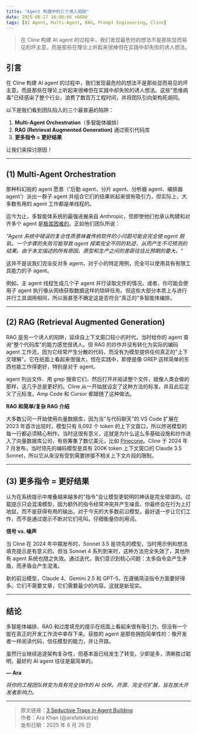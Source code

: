 ```yaml
---
title: "Agent 构建中的三个诱人陷阱"
date: 2025-08-27 10:00:00 +0800
tags: [AI Agent, Multi-Agent, RAG, Prompt Engineering, Cline]
---
```


> 在 Cline 构建 AI agent 的过程中，我们发现最危险的想法不是那些显而易见的坏主意，而是那些在理论上听起来很棒但在实践中却失败的诱人想法。

## 引言

在 Cline 构建 AI agent 的过程中，我们发现最危险的想法不是那些显而易见的坏主意，而是那些在理论上听起来很棒但在实践中却失败的诱人想法。这些"思维病毒"已经感染了整个行业，浪费了数百万工程时间，并将团队引向架构死胡同。

以下是我们看到团队陷入的三个最普遍的陷阱：

1. **Multi-Agent Orchestration**（多智能体编排）
2. **RAG (Retrieval Augmented Generation)** 通过索引代码库
3. **更多指令 = 更好结果**

让我们来探讨原因！

---

## (1) Multi-Agent Orchestration

那种科幻般的 agent 愿景（'后勤 agent、分片 agent、分析器 agent、编排器 agent'）派出一群子 agent 并组合它们的结果听起来很有吸引力，但实际上，大多数有用的 agent 工作都是单线程的。

迄今为止，多智能体系统的最强进展来自 Anthropic，但即使他们也承认构建和对齐多个 agent 是[极其困难的](https://www.anthropic.com/engineering/multi-agent-research-system)。正如他们团队所说：

_"Agent 系统中错误的复合性质意味着传统软件的小问题可能会完全使 agent 脱轨。一个步骤的失败可能导致 agent 探索完全不同的轨迹，从而产生不可预测的结果。由于本文描述的所有原因，原型和生产之间的差距往往比预期的要大。"_

这并不是说我们完全反对多 agent，对于小的特定用例，完全可以使用具有有限工具能力的子 agent。

例如，主 agent 线程生成几个子 agent 并行读取文件的情况。或者，你可能会使用子 agent 执行像从网络获取数据这样的琐碎任务。但这些大部分本质上与进行并行工具调用相同，所以我甚至不确定这是否符合"真正的"多智能体编排。

---

## (2) RAG (Retrieval Augmented Generation)

RAG 是另一个诱人的陷阱，延续自上下文窗口较小的时代，当时给你的 agent 查询"整个代码库"的能力感觉很诱人。但 RAG 的炒作并没有转化为实际的编码 agent 工作流，因为它经常产生分散的代码，而没有为模型提供任何真正的"上下文理解"。它在纸面上看起来很强大，但在实践中，即使是像 GREP 这样简单的东西也能工作得更好，特别是对于 agent。

agent 列出文件、用 grep 搜索它们，然后打开并阅读整个文件，就像人类会做的那样，这几乎总是更好的。Cline 从一开始就设定了这种方法的标准，并且此后定义了元标准，Amp Code 和 Cursor 都跟随了这种做法。

**RAG 和简单/复杂 RAG 介绍**

大多数公司一开始使用向量数据库，因为当"与代码聊天"的 VS Code 扩展在 2023 年首次出现时，模型只有 8,092 个 token 的上下文窗口，所以挤进模型的每一行都必须精心制作。当时这很有意义，这就是为什么这么多基础设施和炒作进入了向量数据库公司，有些筹集了数亿美元，比如 [Pinecone](https://www.pinecone.io/)。Cline 于 2024 年 7 月发布，当时领先的编码模型是具有 200K token 上下文窗口的 Claude 3.5 Sonnet，所以它从来没有受到需要拼接不相关上下文片段的限制。

---

## (3) 更多指令 = 更好结果

认为在系统提示中堆叠越来越多的"指令"会让模型更聪明的神话是完全错误的。过载提示只会混淆模型，因为额外的指令经常冲突并产生噪音。你最终会在行为上打地鼠，而不是获得有用的输出。对于今天的大多数前沿模型，最好退一步让它们工作，而不是通过提示不断对它们吼叫。仔细衡量你的用词。

**信号 vs. 噪声**

当 Cline 在 2024 年中期发布时，Sonnet 3.5 是领先的模型，当时用示例和想法填充提示是有意义的。但当 Sonnet 4 系列到来时，这种方法完全失效了，其他所有 agent 系统也随之失效。通过迭代，我们意识到核心问题：太多指令会产生矛盾，而矛盾会产生混淆。

新的前沿模型，Claude 4、Gemini 2.5 和 GPT-5，在遵循简洁指令方面要好得多。它们不需要文章，它们需要最少的内容。这就是新现实。

---

## 结论

多智能体编排、RAG 和过度填充的提示在纸面上看起来很有吸引力，但没有一个能在真正的开发工作流中幸存下来。获胜的 agent 是那些拥抱简单性的：像开发者一样阅读代码，信任模型的能力，并让开路。

虽然行业继续追逐架构复杂性，但基本面已经发生了转变。少即是多，清晰胜过聪明，最好的 AI agent 往往是最简单的。

**— Ara**

_将你的工程团队转变为具有完全协作的 AI 伙伴。开源、完全可扩展，旨在放大开发者影响力。_

---

> 原文链接：[3 Seductive Traps in Agent Building](https://cline.bot/blog/3-seductive-traps-in-agent-building)  
> 作者：Ara Khan (@arafatkkatze)  
> 发布日期：2025 年 8 月 26 日
